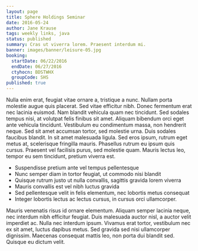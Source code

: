 ```yaml
---
layout: page
title: Sphere Holdings Seminar
date: 2016-05-24
author: Jane Krause
tags: weekly links, java
status: published
summary: Cras ut viverra lorem. Praesent interdum mi.
banner: images/banner/leisure-05.jpg
booking:
  startDate: 06/22/2016
  endDate: 06/27/2016
  ctyhocn: BDSTWHX
  groupCode: SHS
published: true
---
```

Nulla enim erat, feugiat vitae ornare a, tristique a nunc. Nullam porta molestie augue quis placerat. Sed vitae efficitur nibh. Donec fermentum erat nec lacinia euismod. Nam blandit vehicula quam nec tincidunt. Sed sodales tempus nisi, at volutpat felis finibus sit amet. Aliquam bibendum orci eget ante vehicula tincidunt. Vestibulum eu condimentum massa, non hendrerit neque. Sed sit amet accumsan tortor, sed molestie urna. Duis sodales faucibus blandit. In sit amet malesuada ligula. Sed eros ipsum, rutrum eget metus at, scelerisque fringilla mauris. Phasellus rutrum eu ipsum quis cursus. Praesent vel facilisis purus, sed molestie quam. Mauris lectus leo, tempor eu sem tincidunt, pretium viverra est.

* Suspendisse pretium ante vel tempus pellentesque
* Nunc semper diam in tortor feugiat, ut commodo nisi blandit
* Quisque rutrum justo ut nulla convallis, sagittis gravida lorem viverra
* Mauris convallis est vel nibh luctus gravida
* Sed pellentesque velit in felis elementum, nec lobortis metus consequat
* Integer lobortis lectus ac lectus cursus, in cursus orci ullamcorper.

Mauris venenatis risus id ornare elementum. Aliquam semper lacinia neque, nec interdum nibh efficitur feugiat. Duis malesuada auctor nisl, a auctor velit imperdiet ac. Nulla nec interdum ipsum. Vivamus erat tortor, vestibulum nec ex sit amet, luctus dapibus metus. Sed gravida sed nisi ullamcorper dignissim. Maecenas consequat mattis leo, non porta dui blandit sed. Quisque eu dictum velit.
